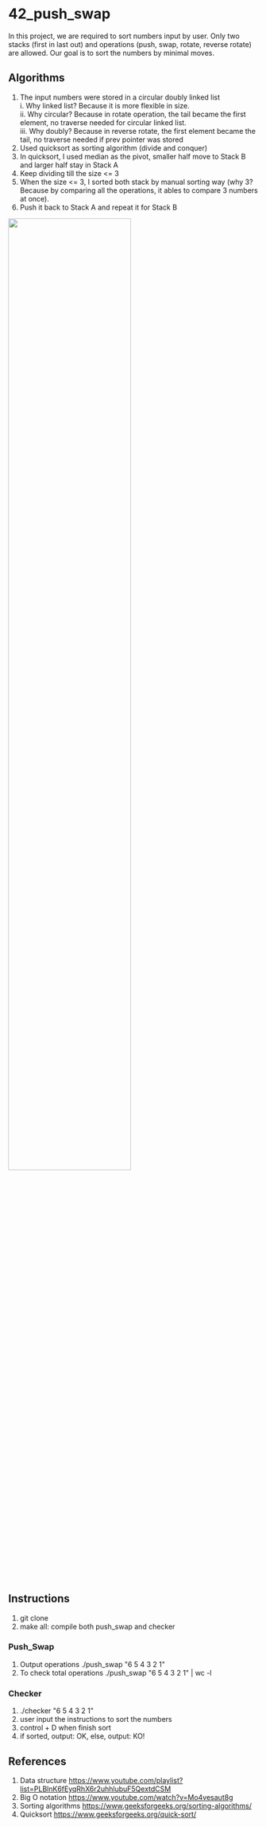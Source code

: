 # 42_push_swap

In this project, we are required to sort numbers input by user. Only two stacks (first in last out) and operations (push, swap, rotate, reverse rotate) are allowed. Our goal is to sort the numbers by minimal moves.

## Algorithms
1. The input numbers were stored in a circular doubly linked list <br />
    i. Why linked list? Because it is more flexible in size. <br />
    ii. Why circular? Because in rotate operation, the tail became the first element, no traverse needed for circular linked list. <br />
    iii. Why doubly? Because in reverse rotate, the first element became the tail, no traverse needed if prev pointer was stored
2. Used quicksort as sorting algorithm (divide and conquer)
3. In quicksort, I used median as the pivot, smaller half move to Stack B and larger half stay in Stack A
4. Keep dividing till the size <= 3
5. When the size <= 3, I sorted both stack by manual sorting way (why 3? Because by comparing all the operations, it ables to compare 3 numbers at once).
6. Push it back to Stack A and repeat it for Stack B

<img src="https://user-images.githubusercontent.com/81152890/143981126-02b4184d-0ecc-4090-9688-aac03b0db4a0.png" height="70%" width="70%">

## Instructions
1. git clone
2. make all: compile both push_swap and checker

### Push_Swap
1. Output operations
    ./push_swap "6 5 4 3 2 1" <br/>
2. To check total operations
     ./push_swap "6 5 4 3 2 1" | wc -l <br/>
### Checker
1. ./checker "6 5 4 3 2 1"
2. user input the instructions to sort the numbers
3. control + D when finish sort
4. if sorted, output: OK, else, output: KO!

## References
1. Data structure
  https://www.youtube.com/playlist?list=PLBlnK6fEyqRhX6r2uhhlubuF5QextdCSM
2. Big O notation
  https://www.youtube.com/watch?v=Mo4vesaut8g
3. Sorting algorithms
  https://www.geeksforgeeks.org/sorting-algorithms/
4. Quicksort
  https://www.geeksforgeeks.org/quick-sort/

